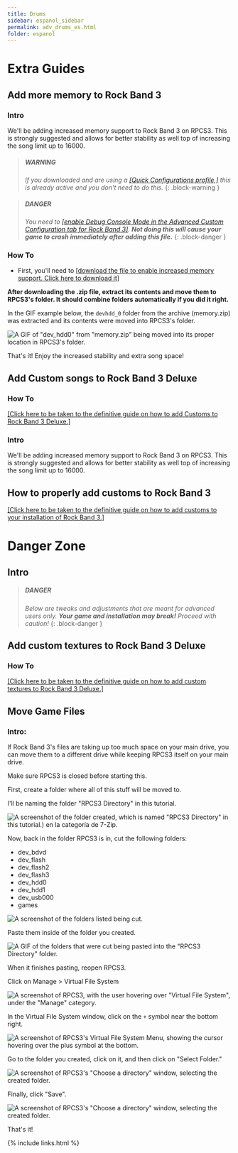 ```yaml
---
title: Drums
sidebar: espanol_sidebar
permalink: adv_drums_es.html
folder: espanol
---
```


# Extra Guides

## Add more memory to Rock Band 3

### Intro

We'll be adding increased memory support to Rock Band 3 on RPCS3. This is strongly suggested and allows for better stability as well top of increasing the song limit up to 16000.

> ##### WARNING
>
> _If you downloaded and are using a [[Quick Configurations profile,]](https://rb3pc.milohax.org/english/quickconfiguration/) this is already active and you don't need to do this._
{: .block-warning  }

> ##### DANGER
>
> _You need to [[enable Debug Console Mode in the Advanced Custom Configuration tab for Rock Band 3]](https://rb3pc.milohax.org/english/customconfiguration#advanced). **Not doing this will cause your game to crash immediately after adding this file.**_
{: .block-danger  }

### How To

* First, you'll need to [[download the file to enable increased memory support. Click here to download it]](https://github.com/hmxmilohax/rb3-pc/raw/main/config/customconfig/memory.zip)

**After downloading the .zip file, extract its contents and move them to RPCS3's folder. It should combine folders automatically if you did it right.**

In the GIF example below, the `devhdd_0` folder from the archive (memory.zip) was extracted and its contents were moved into RPCS3's folder.

![A GIF of "dev_hdd0" from "memory.zip" being moved into its proper location in RPCS3's folder.](https://carlmylo.github.io/docu-rpcs3/images/cust/himem.gif "memory.zip")

That's it! Enjoy the increased stability and extra song space!

## Add Custom songs to Rock Band 3 Deluxe

### How To

[[Click here to be taken to the definitive guide on how to add Customs to Rock Band 3 Deluxe.]](https://docs.google.com/document/d/1ELUI8Q2W7PH9tdugeKnsjhqa-IH3T-oy6uGTDY_8z30/)

### Intro

We'll be adding increased memory support to Rock Band 3 on RPCS3. This is strongly suggested and allows for better stability as well top of increasing the song limit up to 16000.


## How to properly add customs to Rock Band 3

[[Click here to be taken to the definitive guide on how to add customs to your installation of Rock Band 3.]](https://docs.google.com/document/d/1YwGNT1oPUgfek-p3sLCZv4b-PsO8Yv9eobx5fV6W2vQ/)

# Danger Zone

## Intro

> ##### DANGER
>
> _Below are tweaks and adjustments that are meant for advanced users only. **Your game and installation may break!** Proceed with caution!_
{: .block-danger  }

## Add custom textures to Rock Band 3 Deluxe

### How To

[[Click here to be taken to the definitive guide on how to add custom textures to Rock Band 3 Deluxe.]](https://docs.google.com/document/d/1ELUI8Q2W7PH9tdugeKnsjhqa-IH3T-oy6uGTDY_8z30/)


## Move Game Files

### Intro:

If Rock Band 3's files are taking up too much space on your main drive, you can move them to a different drive while keeping RPCS3 itself on your main drive.

Make sure RPCS3 is closed before starting this.

First, create a folder where all of this stuff will be moved to.

I'll be naming the folder "RPCS3 Directory" in this tutorial.

![A screenshot of the folder created, which is named "RPCS3 Directory" in this tutorial.) en la categoría de 7-Zip.](https://carlmylo.github.io/docu-rpcs3/images/xtra/dir/dirfolder.png "RPCS3 Directory")

Now, back in the folder RPCS3 is in, cut the following folders:
* dev_bdvd
* dev_flash
* dev_flash2
* dev_flash3
* dev_hdd0
* dev_hdd1
* dev_usb000
* games

![A screenshot of the folders listed being cut.](https://carlmylo.github.io/docu-rpcs3/images/xtra/dir/dircut.png "Cut (CTRL+X")

Paste them inside of the folder you created.

![A GIF of the folders that were cut being pasted into the "RPCS3 Directory" folder.](https://carlmylo.github.io/docu-rpcs3/images/xtra/dir/dirpaste.gif "RPCS3 Directory")

When it finishes pasting, reopen RPCS3.

Click on Manage > Virtual File System

![A screenshot of RPCS3, with the user hovering over "Virtual File System", under the "Manage" category.](https://carlmylo.github.io/docu-rpcs3/images/xtra/dir/dirrpcs3.png "RPCS3 Directory")

In the Virtual File System window, click on the `+` symbol near the bottom right.

![A screenshot of RPCS3's Virtual File System Menu, showing the cursor hovering over the plus symbol at the bottom.](https://carlmylo.github.io/docu-rpcs3/images/xtra/dir/dirvfsadd.png "Virtual File System")

Go to the folder you created, click on it, and then click on "Select Folder."

![A screenshot of RPCS3's "Choose a directory" window, selecting the created folder.](https://carlmylo.github.io/docu-rpcs3/images/xtra/dir/dirfoldersel.png "RPCS3 Directory")

Finally, click "Save".

![A screenshot of RPCS3's "Choose a directory" window, selecting the created folder.](https://carlmylo.github.io/docu-rpcs3/images/xtra/dir/dirvfssave.png "RPCS3 Directory")

That's it!

{% include links.html %}